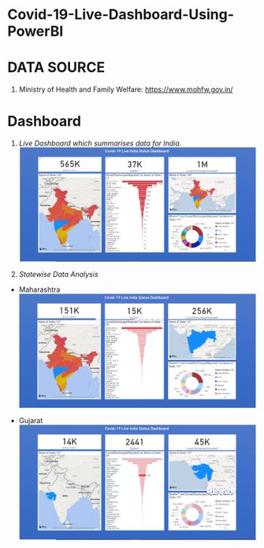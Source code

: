 # Covid-19-Live-Dashboard-Using-PowerBI


# DATA SOURCE
1. Ministry of Health and Family Welfare: https://www.mohfw.gov.in/

# Dashboard
1. _Live Dashboard which summarises data for India._
![Live Dashboard](https://github.com/harddy-bit/Covid-19-Live-Dashboard-Using-PowerBI/blob/master/Images/Dashboard.PNG)

2. _Statewise Data Analysis_
 * Maharashtra
![Maharashtra](https://github.com/harddy-bit/Covid-19-Live-Dashboard-Using-PowerBI/blob/master/Images/Maharashtra.png)

* Gujarat
![Gujarat](https://github.com/harddy-bit/Covid-19-Live-Dashboard-Using-PowerBI/blob/master/Images/Gujarat.png)



